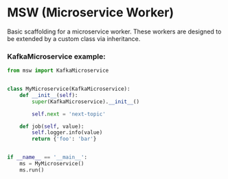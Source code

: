 # MSW (Microservice Worker)

Basic scaffolding for a microservice worker. These workers are designed to be extended by a custom class via inheritance.

<!-- Two types of workers are supported:
- Kafka
- ZMQ -->


### KafkaMicroservice example:
```py
from msw import KafkaMicroservice


class MyMicroservice(KafkaMicroservice):
	def __init__(self):
		super(KafkaMicroservice).__init__()

		self.next = 'next-topic'

	def job(self, value):
		self.logger.info(value)
		return {'foo': 'bar'}


if __name__ == '__main__':
	ms = MyMicroservice()
	ms.run()
```

<!-- ### ZMQMicroservice example:
```py
import os
from msw import ZMQMicroservice


class MyMicroservice(ZMQMicroservice):
	def __init__(self):
		self.ENV = {
			'CUSTOM_VAR': os.environ.get('CUSTOM_VAR')
		}

		super(ZMQMicroservice).__init__()

		self.custom = self.ENV['CUSTOM_VAR']

	def job(self, value):
		pass

if __name__ == '__main__':
	ms = MyMicroservice()
	ms.run()
``` -->
